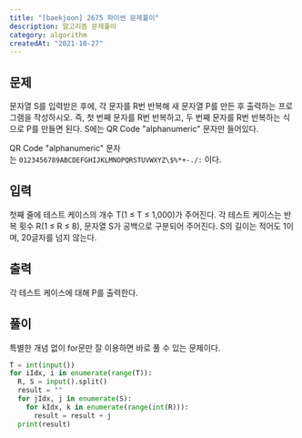 ```yaml
---
title: "[baekjoon] 2675 파이썬 문제풀이"
description: 알고리즘 문제풀이
category: algorithm
createdAt: "2021-10-27"
---
```


## 문제

문자열 S를 입력받은 후에, 각 문자를 R번 반복해 새 문자열 P를 만든 후 출력하는 프로그램을 작성하시오. 즉, 첫 번째 문자를 R번 반복하고, 두 번째 문자를 R번 반복하는 식으로 P를 만들면 된다. S에는 QR Code "alphanumeric" 문자만 들어있다.

QR Code "alphanumeric" 문자는 `0123456789ABCDEFGHIJKLMNOPQRSTUVWXYZ\$%*+-./:` 이다.

## 입력

첫째 줄에 테스트 케이스의 개수 T(1 ≤ T ≤ 1,000)가 주어진다. 각 테스트 케이스는 반복 횟수 R(1 ≤ R ≤ 8), 문자열 S가 공백으로 구분되어 주어진다. S의 길이는 적어도 1이며, 20글자를 넘지 않는다.

## 출력

각 테스트 케이스에 대해 P를 출력한다.

## 풀이

특별한 개념 없이 for문만 잘 이용하면 바로 풀 수 있는 문제이다.

```python
T = int(input())
for iIdx, i in enumerate(range(T)):
  R, S = input().split()
  result = ""
  for jIdx, j in enumerate(S):
    for kIdx, k in enumerate(range(int(R))):
      result = result + j
  print(result)
```
